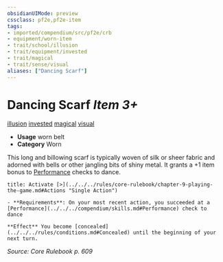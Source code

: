 ```yaml
---
obsidianUIMode: preview
cssclass: pf2e,pf2e-item
tags:
- imported/compendium/src/pf2e/crb
- equipment/worn-item
- trait/school/illusion
- trait/equipment/invested
- trait/magical
- trait/sense/visual
aliases: ["Dancing Scarf"]
---
```

# Dancing Scarf *Item 3+*  
[illusion](illusion.md)  [invested](invested.md)  [magical](magical.md)  [visual](visual.md)  

- **Usage** worn belt
- **Category** Worn

This long and billowing scarf is typically woven of silk or sheer fabric and adorned with bells or other jangling bits of shiny metal. It grants a +1 item bonus to [Performance](../../skills.md#Performance) checks to dance.

```ad-embed-ability
title: Activate [>](../../../rules/core-rulebook/chapter-9-playing-the-game.md#Actions "Single Action")

- **Requirements**: On your most recent action, you succeeded at a [Performance](../../../compendium/skills.md#Performance) check to dance

**Effect** You become [concealed](../../../rules/conditions.md#Concealed) until the beginning of your next turn.
```

*Source: Core Rulebook p. 609*
